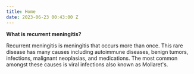 ```yaml
---
title: Home
date: 2023-06-23 00:43:00 Z
---
```


**What is recurrent meningitis?**

Recurrent meningitis is meningitis that occurs more than once. This rare disease has many causes including autoimmune diseases, benign tumors, infections, malignant neoplasias, and medications. The most common amongst these causes is viral infections also known as Mollaret's.